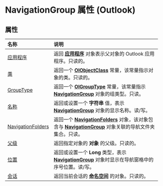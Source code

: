 
# NavigationGroup 属性 (Outlook)

## 属性



|**名称**|**说明**|
|:-----|:-----|
|[应用程序](c3b3e72a-4862-8d34-ce56-1eaf8425d463.md)|返回 **[应用程序](797003e7-ecd1-eccb-eaaf-32d6ddde8348.md)** 对象表示父对象的 Outlook 应用程序。只读的。|
|[类](4df33ac7-7ede-f2c9-3f00-00668c394930.md)|返回一个 **[OlObjectClass](33d724b3-df3c-2a7f-a80f-93b66d96f588.md)** 常量，该常量指示对象的类。只读的。|
|[GroupType](98cad024-903c-35a1-2e30-a0f96a74a4b2.md)|返回一个  **[OlGroupType](2a5ee820-41fa-91fc-2ce0-46d97fc4bf11.md)** 常量，该常量指示 **[NavigationGroup](a96eb2b1-af1f-71b2-6a0b-dcb5078beb1f.md)** 对象的组类型。只读。|
|[名称](ad66ef0a-1348-372a-f98a-d43171856b35.md)|返回或设置一个 **字符串** 值，表示 **[NavigationGroup](a96eb2b1-af1f-71b2-6a0b-dcb5078beb1f.md)** 对象的显示名称。读/写。|
|[NavigationFolders](06e58adc-99d7-dd84-4d23-7f845850ff98.md)|返回一个  **[NavigationFolders](ecff93b8-0c3f-5f31-5b61-c46d2622d2af.md)** 对象，该对象包含与 **[NavigationGroup](a96eb2b1-af1f-71b2-6a0b-dcb5078beb1f.md)** 对象关联的导航文件夹集合。只读。|
|[父级](c9d43ee0-ae80-d2f7-93ff-d9948d6e04b9.md)|返回指定对象的 **对象** 的父级。只读的。|
|[位置](b6fb7506-e143-97d8-ae36-0812ca8d7355.md)|返回或设置一个 **Long** 类型，表示 **[NavigationGroup](a96eb2b1-af1f-71b2-6a0b-dcb5078beb1f.md)** 对象时显示在导航窗格中的序号位置。读/写。|
|[会话](8be45a52-1a91-2b89-567d-051e1a99178c.md)|返回当前会话的 **[命名空间](f0dcaa19-07f5-5d42-a3bf-2e42b7885644.md)** 的对象。只读的。|
